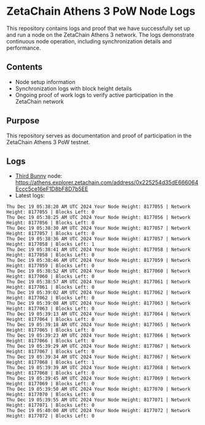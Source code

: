 # ZetaChain Athens 3 PoW Node Logs
This repository contains logs and proof that we have successfully set up and run a node on the ZetaChain Athens 3 network. The logs demonstrate continuous node operation, including synchronization details and performance.

## Contents
- Node setup information
- Synchronization logs with block height details
- Ongoing proof of work logs to verify active participation in the ZetaChain network

## Purpose
This repository serves as documentation and proof of participation in the ZetaChain Athens 3 PoW testnet.

## Logs

- [Third Bunny](https://thirdbunny.xyz/) node: https://athens.explorer.zetachain.com/address/0x225254d35dE666064Eccc5ce16eF1D8bF8D7b5EE
- Latest logs:
```
Thu Dec 19 05:38:20 AM UTC 2024 Your Node Height: 8177055 | Network Height: 8177055 | Blocks Left: 0
Thu Dec 19 05:38:25 AM UTC 2024 Your Node Height: 8177056 | Network Height: 8177056 | Blocks Left: 0
Thu Dec 19 05:38:30 AM UTC 2024 Your Node Height: 8177057 | Network Height: 8177057 | Blocks Left: 0
Thu Dec 19 05:38:36 AM UTC 2024 Your Node Height: 8177057 | Network Height: 8177058 | Blocks Left: 1
Thu Dec 19 05:38:41 AM UTC 2024 Your Node Height: 8177058 | Network Height: 8177058 | Blocks Left: 0
Thu Dec 19 05:38:46 AM UTC 2024 Your Node Height: 8177059 | Network Height: 8177059 | Blocks Left: 0
Thu Dec 19 05:38:52 AM UTC 2024 Your Node Height: 8177060 | Network Height: 8177060 | Blocks Left: 0
Thu Dec 19 05:38:57 AM UTC 2024 Your Node Height: 8177061 | Network Height: 8177061 | Blocks Left: 0
Thu Dec 19 05:39:02 AM UTC 2024 Your Node Height: 8177062 | Network Height: 8177062 | Blocks Left: 0
Thu Dec 19 05:39:08 AM UTC 2024 Your Node Height: 8177063 | Network Height: 8177063 | Blocks Left: 0
Thu Dec 19 05:39:13 AM UTC 2024 Your Node Height: 8177064 | Network Height: 8177064 | Blocks Left: 0
Thu Dec 19 05:39:18 AM UTC 2024 Your Node Height: 8177065 | Network Height: 8177065 | Blocks Left: 0
Thu Dec 19 05:39:23 AM UTC 2024 Your Node Height: 8177066 | Network Height: 8177066 | Blocks Left: 0
Thu Dec 19 05:39:29 AM UTC 2024 Your Node Height: 8177067 | Network Height: 8177067 | Blocks Left: 0
Thu Dec 19 05:39:34 AM UTC 2024 Your Node Height: 8177067 | Network Height: 8177068 | Blocks Left: 1
Thu Dec 19 05:39:39 AM UTC 2024 Your Node Height: 8177068 | Network Height: 8177068 | Blocks Left: 0
Thu Dec 19 05:39:45 AM UTC 2024 Your Node Height: 8177069 | Network Height: 8177069 | Blocks Left: 0
Thu Dec 19 05:39:50 AM UTC 2024 Your Node Height: 8177070 | Network Height: 8177070 | Blocks Left: 0
Thu Dec 19 05:39:55 AM UTC 2024 Your Node Height: 8177071 | Network Height: 8177071 | Blocks Left: 0
Thu Dec 19 05:40:00 AM UTC 2024 Your Node Height: 8177072 | Network Height: 8177072 | Blocks Left: 0
```
